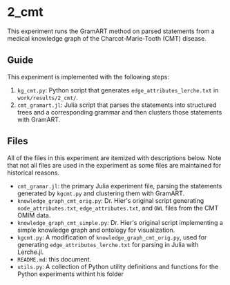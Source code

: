 # 2_cmt

This experiment runs the GramART method on parsed statements from a medical knowledge graph of the Charcot-Marie-Tooth (CMT) disease.

## Guide

This experiment is implemented with the following steps:

1. `kg_cmt.py`: Python script that generates `edge_attributes_lerche.txt` in `work/results/2_cmt/`.
2. `cmt_gramart.jl`: Julia script that parses the statements into structured trees and a corresponding grammar and then clusters those statements with GramART.

## Files

All of the files in this experiment are itemized with descriptions below.
Note that not all files are used in the experiment as some files are maintained for historical reasons.

- `cmt_gramar.jl`: the primary Julia experiment file, parsing the statements generated by `kgcmt.py` and clustering them with GramART.
- `knowledge_graph_cmt_orig.py`: Dr. Hier's original script generating `node_attributes.txt`, `edge_attributes.txt`, and `OWL` files from the CMT OMIM data.
- `knowledge_graph_cmt_simple.py`: Dr. Hier's original script implementing a simple knowledge graph and ontology for visualization.
- `kgcmt.py`: A modification of `knowledge_graph_cmt_orig.py`, used for generating `edge_attributes_lerche.txt` for parsing in Julia with Lerche.jl.
- `README.md`: this document.
- `utils.py`: A collection of Python utility definitions and functions for the Python experiments withint his folder
